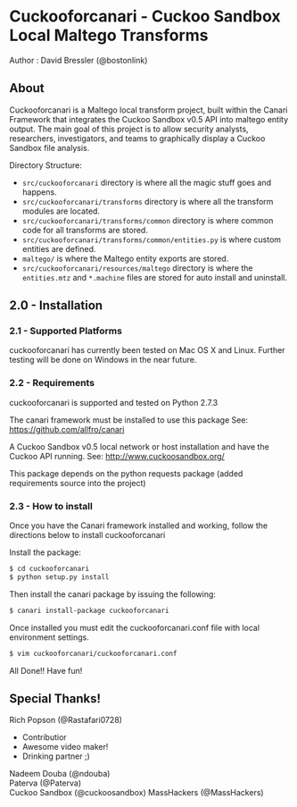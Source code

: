 # Cuckooforcanari - Cuckoo Sandbox Local Maltego Transforms

Author : David Bressler (@bostonlink)

## About

Cuckooforcanari is a Maltego local transform project, built within the Canari Framework that integrates the Cuckoo Sandbox v0.5 API into maltego entity output.  The main goal of this project is to allow security analysts, researchers, investigators, and teams to graphically display a Cuckoo Sandbox file analysis. 

Directory Structure:

* `src/cuckooforcanari` directory is where all the magic stuff goes and happens.
* `src/cuckooforcanari/transforms` directory is where all the transform modules are located.
* `src/cuckooforcanari/transforms/common` directory is where common code for all transforms are stored.
* `src/cuckooforcanari/transforms/common/entities.py` is where custom entities are defined.
* `maltego/` is where the Maltego entity exports are stored.
* `src/cuckooforcanari/resources/maltego` directory is where the `entities.mtz` and `*.machine` files are stored for auto install and uninstall.

## 2.0 - Installation

### 2.1 - Supported Platforms
cuckooforcanari has currently been tested on Mac OS X and Linux.
Further testing will be done on Windows in the near future.

### 2.2 - Requirements
cuckooforcanari is supported and tested on Python 2.7.3

The canari framework must be installed to use this package
See: https://github.com/allfro/canari

A Cuckoo Sandbox v0.5 local network or host installation and have the Cuckoo API running.
See: http://www.cuckoosandbox.org/

This package depends on the python requests package (added requirements source into the project)

### 2.3 - How to install
Once you have the Canari framework installed and working, follow the directions below to install cuckooforcanari

Install the package:

```bash
$ cd cuckooforcanari
$ python setup.py install
```
Then install the canari package by issuing the following:

```bash
$ canari install-package cuckooforcanari
```
Once installed you must edit the cuckooforcanari.conf file with local environment settings.

```bash
$ vim cuckooforcanari/cuckooforcanari.conf
```
All Done!!  Have fun!

## Special Thanks!

Rich Popson (@Rastafari0728)<br/>
* Contributior
* Awesome video maker!
* Drinking partner ;)

Nadeem Douba (@ndouba)<br/>
Paterva (@Paterva)<br/>
Cuckoo Sandbox (@cuckoosandbox)
MassHackers (@MassHackers)<br/>